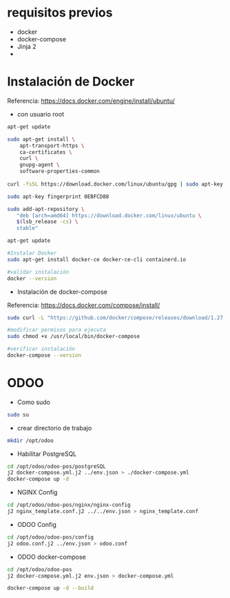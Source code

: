 # requisitos previos
- docker
- docker-compose
- Jinja 2
- 
# Instalación de Docker

Referencia: https://docs.docker.com/engine/install/ubuntu/

* con usuario root
```bash
apt-get update

sudo apt-get install \
    apt-transport-https \
    ca-certificates \
    curl \
    gnupg-agent \
    software-properties-common
    
curl -fsSL https://download.docker.com/linux/ubuntu/gpg | sudo apt-key add -

sudo apt-key fingerprint 0EBFCD88

sudo add-apt-repository \
   "deb [arch=amd64] https://download.docker.com/linux/ubuntu \
   $(lsb_release -cs) \
   stable"

apt-get update

#Instalar Docker
sudo apt-get install docker-ce docker-ce-cli containerd.io

#validar instalación
docker --version
```

* Instalación de docker-compose

Referencia: https://docs.docker.com/compose/install/

```bash
sudo curl -L "https://github.com/docker/compose/releases/download/1.27.4/docker-compose-$(uname -s)-$(uname -m)" -o /usr/local/bin/docker-compose

#modificar permisos para ejecuta
sudo chmod +x /usr/local/bin/docker-compose

#verificar instalación
docker-compose --version
```

# ODOO

* Como sudo

```bash
sudo su
```

* crear directorio de trabajo
```bash
mkdir /opt/odoo
```

* Habilitar PostgreSQL
```bash
cd /opt/odoo/odoo-pos/postgreSQL
j2 docker-compose.yml.j2 ../env.json > ./docker-compose.yml
docker-compose up -d
```

* NGINX Config
```bash
cd /opt/odoo/odoo-pos/nginx/nginx-config
j2 nginx_template.conf.j2 ../../env.json > nginx_template.conf
```

* ODOO Config
```bash
cd /opt/odoo/odoo-pos/config
j2 odoo.conf.j2 ../env.json > odoo.conf
```

* ODOO docker-compose
```bash
cd /opt/odoo/odoo-pos
j2 docker-compose.yml.j2 env.json > docker-compose.yml

docker-compose up -d --build
```